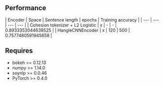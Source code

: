 ## Performance

| Encoder | Space | Sentence length | epochs | Training accuracy |
| --- | --- | --- | --- |
| Cohesion tokenizer + L2 Logistic | x | - | - | 0.8933353044638525 |
| HangleCNNEncoder | x | 120 | 500 | 0.7577480591945658 |


## Requires

- bokeh >= 0.12.13
- numpy >= 1.14.0
- soynlp >= 0.0.46
- PyTorch >= 0.4.0